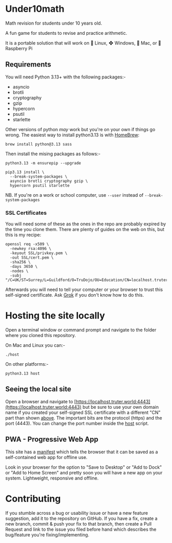 # Under10math
Math revision for students under 10 years old.

A fun game for students to revise and practice arithmetic.

It is a portable solution that will work on 🐧 Linux, ❖ Windows,  Mac, or 🍓 Raspberry Pi

## Requirements

You will need Python 3.13+ with the following packages:-

* asyncio
* brotli
* cryptography
* gzip
* hypercorn
* psutil
* starlette

Other versions of python _may_ work but you're on your own if things go wrong. The easiest way to install python3.13 is with [HomeBrew](https://brew.sh):

    brew install python@3.13 sass

Then install the mising packages as follows:-

    python3.13 -m ensurepip --upgrade

    pip3.13 install \
      --break-system-packages \
      asyncio brotli cryptography gzip \
      hypercorn psutil starlette

NB. If you're on a work or school computer, use `--user` instead of `--break-system-packages`

### SSL Certificates

You will need some of these as the ones in the repo are probably expired by the time you clone them. There are plenty of guides on the web on this, but this is my recipe:

    openssl req -x509 \
      -newkey rsa:4096 \
      -keyout SSL/privkey.pem \
      -out SSL/cert.pem \
      -sha256 \
      -days 3650 \
      -nodes \
      -subj "/C=UK/ST=Surrey/L=Guildford/O=TruDojo/OU=Education/CN=localhost.truter.world"

Afterwards you will need to tell your computer or your browser to trust this self-signed certificate. Ask [Grok](https://grok.com) if you don't know how to do this.

# Hosting the site locally

Open a terminal window or command prompt and navigate to the folder where you cloned this repository.

On Mac and Linux you can:-

    ./host

On other platforms:-

    python3.13 host

## Seeing the local site

Open a browser and navigate to [https://localhost.truter.world:4443](https://localhost.truter.world:4443) but be sure to use your own domain name if you created your self-signed SSL certificate with a different "CN" part than shown [above](#ssl-certificates). The important bits are the protocol (https) and the port (4443). You can change the port number inside the [host](./host) script.

## PWA - Progressive Web App

This site has a [manifest](./manifest.json) which tells the browser that it can be saved as a self-contained web app for offline use.

Look in your browser for the option to "Save to Desktop" or "Add to Dock" or "Add to Home Screen" and pretty soon you will have a new app on your system. Lightweight, responsive and offline.

# Contributing

If you stumble across a bug or usability issue or have a new feature suggestion, add it to the repository on GitHub. If you have a fix, create a new branch, commit & push your fix to that branch, then create a Pull Request and link to the issue you filed before hand which describes the bug/feature you're fixing/implementing.
